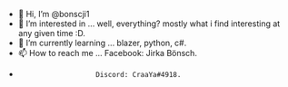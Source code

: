 - 👋 Hi, I’m @bonscji1
- 👀 I’m interested in ... well, everything? mostly what i find interesting at any given time :D.
- 🌱 I’m currently learning ... blazer, python, c#.
- 📫 How to reach me ... Facebook: Jirka Bönsch.
-                        Discord: CraaYa#4918.


